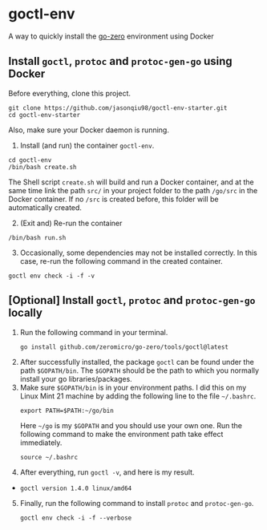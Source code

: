 # goctl-env

A way to quickly install the [go-zero](https://go-zero.dev/) environment using Docker

## Install `goctl`, `protoc` and `protoc-gen-go` using Docker

Before everything, clone this project.

```
git clone https://github.com/jasonqiu98/goctl-env-starter.git
cd goctl-env-starter
```

Also, make sure your Docker daemon is running.

1. Install (and run) the container `goctl-env`.
```shell
cd goctl-env
/bin/bash create.sh
```
The Shell script `create.sh` will build and run a Docker container, and at the same time link the path `src/` in your project folder to the path `/go/src` in the Docker container. If no `/src` is created before, this folder will be automatically created.

2. (Exit and) Re-run the container
```shell
/bin/bash run.sh
```

3. Occasionally, some dependencies may not be installed correctly. In this case, re-run the following command in the created container.
```shell
goctl env check -i -f -v
```

## [Optional] Install `goctl`, `protoc` and `protoc-gen-go` locally

1. Run the following command in your terminal.
   ```shell
   go install github.com/zeromicro/go-zero/tools/goctl@latest
   ```
2. After successfully installed, the package `goctl` can be found under the path `$GOPATH/bin`. The `$GOPATH` should be the path to which you normally install your go libraries/packages.
3. Make sure `$GOPATH/bin` is in your environment paths. I did this on my Linux Mint 21 machine by adding the following line to the file `~/.bashrc`.
   ```
   export PATH=$PATH:~/go/bin
   ```
   Here `~/go` is my `$GOPATH` and you should use your own one. Run the following command to make the environment path take effect immediately.
   ```shell
   source ~/.bashrc
   ```
4. After everything, run `goctl -v`, and here is my result.
  - `goctl version 1.4.0 linux/amd64`
5. Finally, run the following command to install `protoc` and `protoc-gen-go`.
   ```shell
   goctl env check -i -f --verbose
   ```
